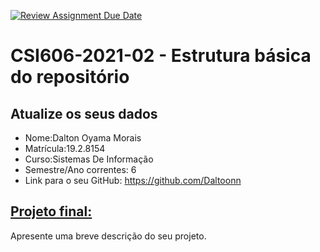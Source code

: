 [![Review Assignment Due Date](https://classroom.github.com/assets/deadline-readme-button-24ddc0f5d75046c5622901739e7c5dd533143b0c8e959d652212380cedb1ea36.svg)](https://classroom.github.com/a/c3McE-pb)
# **CSI606-2021-02 - Estrutura básica do repositório**

## Atualize os seus dados

- Nome:Dalton Oyama Morais
- Matrícula:19.2.8154
- Curso:Sistemas De Informação
- Semestre/Ano correntes: 6
- Link para o seu GitHub: https://github.com/Daltoonn

## [Projeto final:](./Projeto/README.md)

Apresente uma breve descrição do seu projeto.
